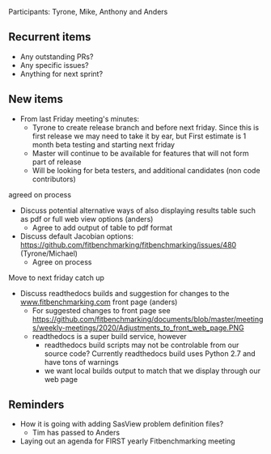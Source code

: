 Participants: Tyrone, Mike, Anthony and Anders

Recurrent items
----------------
* Any outstanding PRs?
* Any specific issues?
* Anything for next sprint?

New items
---------
* From last Friday meeting's minutes:
  * Tyrone to create release branch and before next friday. Since this is first release we may need to take it by ear,
    but First estimate is 1 month beta testing and starting next friday
  * Master will continue to be available for features that will not form part of release
  * Will be looking for beta testers, and additional candidates (non code contributors)
  
agreed on process

* Discuss potential alternative ways of also displaying results table such as pdf or full web view options (anders)
  * Agree to add output of table to pdf format 
* Discuss default Jacobian options: https://github.com/fitbenchmarking/fitbenchmarking/issues/480 (Tyrone/Michael)
  * Agree on process

Move to next friday catch up
* Discuss readthedocs builds and suggestion for changes to the www.fitbenchmarking.com front page (anders)
  * For suggested changes to front page see https://github.com/fitbenchmarking/documents/blob/master/meetings/weekly-meetings/2020/Adjustments_to_front_web_page.PNG
  * readthedocs is a super build service, however
    * readthedocs build scripts may not be controlable from our source code? Currently readthedocs build uses Python 2.7 and have tons of warnings
    * we want local builds output to match that we display through our web page


Reminders
---------
* How it is going with adding SasView problem definition files?
  - Tim has passed to Anders
* Laying out an agenda for FIRST yearly Fitbenchmarking meeting
